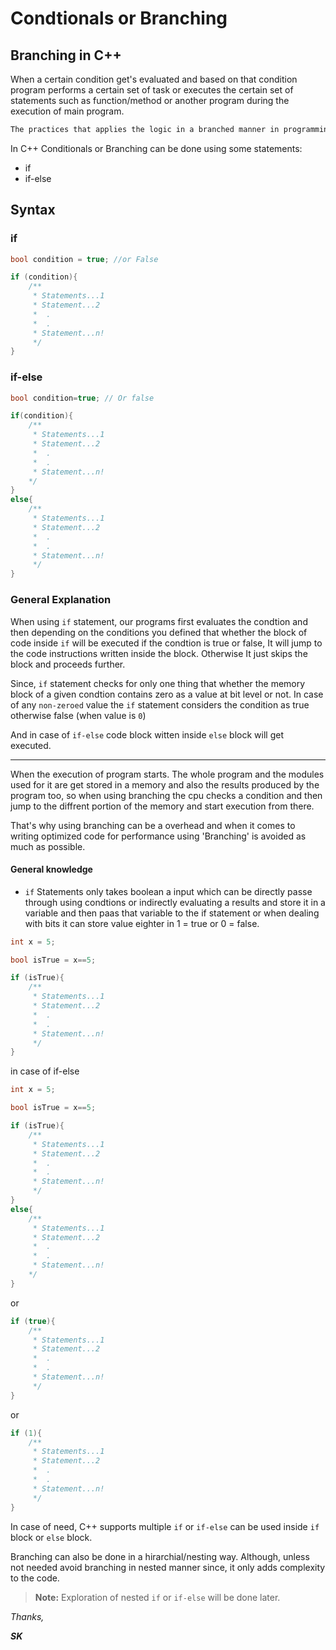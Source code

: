 # Condtionals or Branching

## Branching in C++

When a certain condition get's evaluated and based on that condition program performs a certain set of task or executes the certain set of statements such as function/method or another program during the execution of main program.

```md
The practices that applies the logic in a branched manner in programming is Known as Branching or Condtionals.
```

In C++ Conditionals or Branching can be done using some statements:

- if
- if-else

## Syntax

### if

```C++
bool condition = true; //or False

if (condition){ 
    /**
     * Statements...1
     * Statement...2
     *  .
     *  .
     * Statement...n!
     */
}

```

### if-else

```C++
bool condition=true; // Or false

if(condition){
    /**
     * Statements...1
     * Statement...2
     *  .
     *  .
     * Statement...n!
    */
}
else{
    /**
     * Statements...1
     * Statement...2
     *  .
     *  .
     * Statement...n!
     */
}

```

### General Explanation

When using `if` statement, our programs first evaluates the condtion and then depending on the conditions you defined that whether the block of code inside `if` will be executed if the condtion is true or false, It will jump to the code instructions written inside the block. Otherwise It just skips the block and proceeds further.

Since, `if` statement checks for only one thing that whether the memory block of a given condtion contains zero as a value at bit level or not. In case of any `non-zeroed` value the  `if` statement considers the condition as true otherwise false (when value is `0`)

And in case of `if-else` code block witten inside `else` block will get executed.

-----------------

When the execution of program starts. The whole program and the modules used for it are get stored in a memory and also the results produced by the program too, so when using branching the cpu checks a condition and then jump to the diffrent portion of the memory and start execution from there.

That's why using branching can be a overhead and when it comes to writing optimized code for performance using 'Branching' is avoided as much as possible.

#### General knowledge

- `if` Statements only takes boolean a input which can be directly passe through using condtions or indirectly evaluating a results and store it in a variable and then paas that variable to the if statement or when dealing with bits it can store value eighter in 1 = true or 0 = false.

```C++
int x = 5;

bool isTrue = x==5;

if (isTrue){
    /**
     * Statements...1
     * Statement...2
     *  .
     *  .
     * Statement...n!
     */
}

```

in case of if-else

```C++
int x = 5;

bool isTrue = x==5;

if (isTrue){
    /**
     * Statements...1
     * Statement...2
     *  .
     *  .
     * Statement...n!
     */
}
else{
    /**
     * Statements...1
     * Statement...2
     *  .
     *  .
     * Statement...n!
    */
}
```

or

```C++
if (true){
    /**
     * Statements...1
     * Statement...2
     *  .
     *  .
     * Statement...n!
     */
}

```

or

```C++
if (1){
    /**
     * Statements...1
     * Statement...2
     *  .
     *  .
     * Statement...n!
     */
}

```

In case of need, C++ supports multiple `if` or `if-else` can be used inside `if` block or `else` block.

Branching can also be done in a hirarchial/nesting way. Although, unless not needed avoid branching in nested manner since, it only adds complexity to the code.

> **Note:** Exploration of nested `if` or `if-else` will be done later.

*Thanks,*

***SK***
